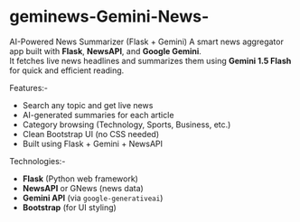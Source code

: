 # geminews-Gemini-News-
AI-Powered News Summarizer (Flask + Gemini)
A smart news aggregator app built with **Flask**, **NewsAPI**, and **Google Gemini**.  
It fetches live news headlines and summarizes them using **Gemini 1.5 Flash** for quick and efficient reading.

Features:-
- Search any topic and get live news
- AI-generated summaries for each article
- Category browsing (Technology, Sports, Business, etc.)
- Clean Bootstrap UI (no CSS needed)
- Built using Flask + Gemini + NewsAPI

Technologies:-
- **Flask** (Python web framework)
- **NewsAPI** or GNews (news data)
- **Gemini API** (via `google-generativeai`)
- **Bootstrap** (for UI styling)
